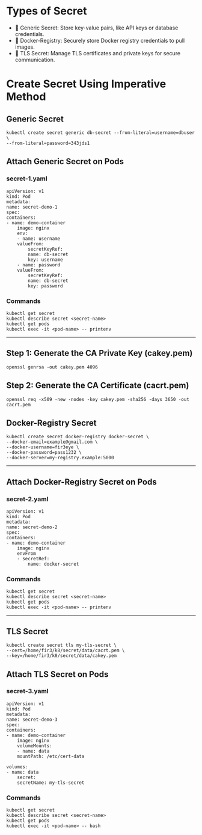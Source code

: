 # Types of Secret
- 🚩 Generic Secret: Store key-value pairs, like API keys or database credentials.
- 🚩 Docker-Registry: Securely store Docker registry credentials to pull images.
- 🚩 TLS Secret: Manage TLS certificates and private keys for secure communication.

# Create Secret Using Imperative Method
## Generic Secret
    kubectl create secret generic db-secret --from-literal=username=dbuser \
    --from-literal=password=343jds1

## Attach Generic Secret on Pods
### secret-1.yaml
    apiVersion: v1
    kind: Pod
    metadata:
    name: secret-demo-1
    spec:
    containers:
    - name: demo-container
        image: nginx
        env:
        - name: username
        valueFrom:
            secretKeyRef:
            name: db-secret
            key: username
        - name: password
        valueFrom:
            secretKeyRef:
            name: db-secret
            key: password
### Commands
    kubectl get secret
    kubectl describe secret <secret-name>
    kubectl get pods
    kubectl exec -it <pod-name> -- printenv
---
## Step 1: Generate the CA Private Key (cakey.pem)
    openssl genrsa -out cakey.pem 4096
## Step 2: Generate the CA Certificate (cacrt.pem)
    openssl req -x509 -new -nodes -key cakey.pem -sha256 -days 3650 -out cacrt.pem

## Docker-Registry Secret
    kubectl create secret docker-registry docker-secret \
    --docker-email=example@gmail.com \
    --docker-username=fir3eye \
    --docker-password=pass1232 \
    --docker-server=my-registry.example:5000
---

## Attach Docker-Registry Secret on Pods
### secret-2.yaml
    apiVersion: v1
    kind: Pod
    metadata:
    name: secret-demo-2
    spec:
    containers:
    - name: demo-container
        image: nginx
        envFrom
        - secretRef:
            name: docker-secret
### Commands
    kubectl get secret
    kubectl describe secret <secret-name>
    kubectl get pods
    kubectl exec -it <pod-name> -- printenv
---
## TLS Secret
    kubectl create secret tls my-tls-secret \
    --cert=/home/fir3/k8/secret/data/cacrt.pem \
    --key=/home/fir3/k8/secret/data/cakey.pem

## Attach TLS Secret on Pods
### secret-3.yaml
    apiVersion: v1
    kind: Pod
    metadata:
    name: secret-demo-3
    spec:
    containers:
    - name: demo-container
        image: nginx
        volumeMounts:
        - name: data
        mountPath: /etc/cert-data

    volumes:
    - name: data
        secret:
        secretName: my-tls-secret


### Commands
    kubectl get secret
    kubectl describe secret <secret-name>
    kubectl get pods
    kubectl exec -it <pod-name> -- bash

